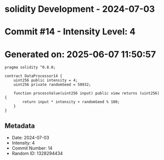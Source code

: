 ﻿# solidity Development - 2024-07-03
# Commit #14 - Intensity Level: 4
# Generated on: 2025-06-07 11:50:57
```solidity
pragma solidity ^0.8.0;

contract DataProcessor14 {
    uint256 public intensity = 4;
    uint256 private randomSeed = 50932;

    function processValue(uint256 input) public view returns (uint256) {
        return input * intensity + randomSeed % 100;
    }
}
```
## Metadata
- Date: 2024-07-03
- Intensity: 4
- Commit Number: 14
- Random ID: 1328294434

